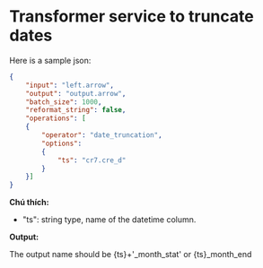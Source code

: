 # Transformer service to truncate dates

Here is a sample json:

```JSON
{
    "input": "left.arrow",
    "output": "output.arrow",
    "batch_size": 1000,
    "reformat_string": false,
    "operations": [
    {
        "operator": "date_truncation",
        "options":
        {
            "ts": "cr7.cre_d"
        }
    }]
}
```

**Chú thích:**

- "ts": string type, name of the datetime column.

**Output:**

The output name should be {ts}+'_month_stat' or {ts}_month_end
